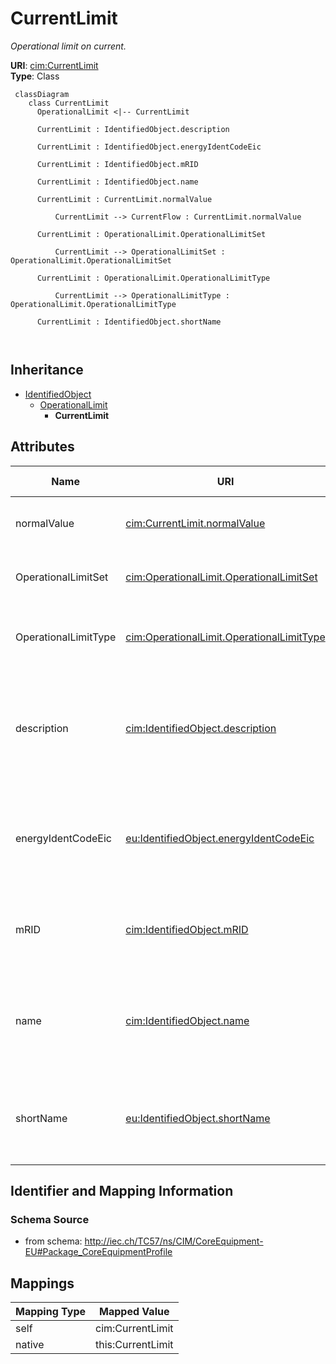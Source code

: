 # CurrentLimit


_Operational limit on current._





**URI**: [cim:CurrentLimit](http://iec.ch/TC57/CIM100#CurrentLimit)<br />
**Type**: Class




```mermaid
 classDiagram
    class CurrentLimit
      OperationalLimit <|-- CurrentLimit
      
      CurrentLimit : IdentifiedObject.description
        
      CurrentLimit : IdentifiedObject.energyIdentCodeEic
        
      CurrentLimit : IdentifiedObject.mRID
        
      CurrentLimit : IdentifiedObject.name
        
      CurrentLimit : CurrentLimit.normalValue
        
          CurrentLimit --> CurrentFlow : CurrentLimit.normalValue
        
      CurrentLimit : OperationalLimit.OperationalLimitSet
        
          CurrentLimit --> OperationalLimitSet : OperationalLimit.OperationalLimitSet
        
      CurrentLimit : OperationalLimit.OperationalLimitType
        
          CurrentLimit --> OperationalLimitType : OperationalLimit.OperationalLimitType
        
      CurrentLimit : IdentifiedObject.shortName
        
      
```





## Inheritance
* [IdentifiedObject](IdentifiedObject.md)
    * [OperationalLimit](OperationalLimit.md)
        * **CurrentLimit**



## Attributes


| Name | URI | Cardinality and Range | Description | Inheritance |
| ---  | --- | --- | --- | --- |
| normalValue | [cim:CurrentLimit.normalValue](http://iec.ch/TC57/CIM100#CurrentLimit.normalValue) | 1..1 <br />  [CurrentFlow](CurrentFlow.md)  | The normal value for limit on current flow | direct |
| OperationalLimitSet | [cim:OperationalLimit.OperationalLimitSet](http://iec.ch/TC57/CIM100#OperationalLimit.OperationalLimitSet) | 1..1 <br />  [OperationalLimitSet](OperationalLimitSet.md)  | The limit set to which the limit values belong | [OperationalLimit](OperationalLimit.md) |
| OperationalLimitType | [cim:OperationalLimit.OperationalLimitType](http://iec.ch/TC57/CIM100#OperationalLimit.OperationalLimitType) | 1..1 <br />  [OperationalLimitType](OperationalLimitType.md)  | The limit type associated with this limit | [OperationalLimit](OperationalLimit.md) |
| description | [cim:IdentifiedObject.description](http://iec.ch/TC57/CIM100#IdentifiedObject.description) | 0..1 <br />  string  | The description is a free human readable text describing or naming the object | [IdentifiedObject](IdentifiedObject.md) |
| energyIdentCodeEic | [eu:IdentifiedObject.energyIdentCodeEic](http://iec.ch/TC57/CIM100-European#IdentifiedObject.energyIdentCodeEic) | 0..1 <br />  string  | The attribute is used for an exchange of the EIC code (Energy identification ... | [IdentifiedObject](IdentifiedObject.md) |
| mRID | [cim:IdentifiedObject.mRID](http://iec.ch/TC57/CIM100#IdentifiedObject.mRID) | 1..1 <br />  string  | Master resource identifier issued by a model authority | [IdentifiedObject](IdentifiedObject.md) |
| name | [cim:IdentifiedObject.name](http://iec.ch/TC57/CIM100#IdentifiedObject.name) | 1..1 <br />  string  | The name is any free human readable and possibly non unique text naming the o... | [IdentifiedObject](IdentifiedObject.md) |
| shortName | [eu:IdentifiedObject.shortName](http://iec.ch/TC57/CIM100-European#IdentifiedObject.shortName) | 0..1 <br />  string  | The attribute is used for an exchange of a human readable short name with len... | [IdentifiedObject](IdentifiedObject.md) |









## Identifier and Mapping Information







### Schema Source


* from schema: http://iec.ch/TC57/ns/CIM/CoreEquipment-EU#Package_CoreEquipmentProfile





## Mappings

| Mapping Type | Mapped Value |
| ---  | ---  |
| self | cim:CurrentLimit |
| native | this:CurrentLimit |




